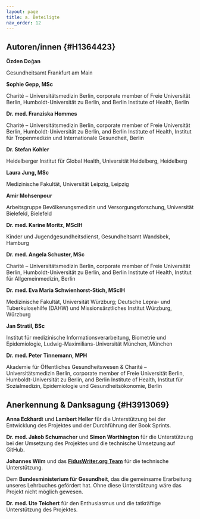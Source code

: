 ```yaml
---
layout: page
title: a. Beteiligte
nav_order: 12
---
```


Autoren/innen {#H1364423}
-------------

**Özden Do**ğ**an**

Gesundheitsamt Frankfurt am Main

**Sophie Gepp, MSc**

Charité – Universitätsmedizin Berlin, corporate member of Freie
Universität Berlin, Humboldt-Universität zu Berlin, and Berlin Institute
of Health, Berlin

**Dr. med. Franziska Hommes**

Charité – Universitätsmedizin Berlin, corporate member of Freie
Universität Berlin, Humboldt-Universität zu Berlin, and Berlin Institute
of Health, Institut für Tropenmedizin und Internationale Gesundheit,
Berlin

**Dr. Stefan Kohler**

Heidelberger Institut für Global Health, Universität Heidelberg,
Heidelberg

**Laura Jung, MSc**

Medizinische Fakultät, Universität Leipzig, Leipzig

**Amir Mohsenpour**

Arbeitsgruppe Bevölkerungsmedizin und Versorgungsforschung, Universität
Bielefeld, Bielefeld

**Dr. med. Karine Moritz, MScIH**

Kinder und Jugendgesundheitsdienst, Gesundheitsamt Wandsbek, Hamburg

**Dr. med. Angela Schuster, MSc**

Charité – Universitätsmedizin Berlin, corporate member of Freie
Universität Berlin, Humboldt-Universität zu Berlin, and Berlin Institute
of Health, Institut für Allgemeinmedizin, Berlin

**Dr. med. Eva Maria Schwienhorst-Stich, MScIH**

Medizinische Fakultät, Universität Würzburg; Deutsche Lepra- und
Tuberkulosehilfe (DAHW) und Missionsärztliches Institut Würzburg,
Würzburg

**Jan Stratil, BSc**

Institut für medizinische Informationsverarbeitung, Biometrie und
Epidemiologie, Ludwig-Maximilians-Universität München, München

**Dr. med. Peter Tinnemann, MPH**

Akademie für Öffentliches Gesundheitswesen & Charité –
Universitätsmedizin Berlin, corporate member of Freie Universität
Berlin, Humboldt-Universität zu Berlin, and Berlin Institute of Health,
Institut für Sozialmedizin, Epidemiologie und Gesundheitsökonomie,
Berlin

Anerkennung & Danksagung {#H3913069}
------------------------

**Anna Eckhard**t und **Lambert Heller** für die Unterstützung bei der
Entwicklung des Projektes und der Durchführung der Book Sprints.

**Dr. med. Jakob Schumacher** und **Simon Worthington** für die
Unterstützung bei der Umsetzung des Projektes und die technische
Umsetzung auf GitHub.

**Johannes Wilm** und das **[FidusWriter.org
Team](https://www.fiduswriter.org/who-we-are/ "https://www.fiduswriter.org/who-we-are/")**
für die technische Unterstützung.

Dem **Bundesministerium für Gesundheit**, das die gemeinsame Erarbeitung
unseres Lehrbuches gefördert hat. Ohne diese Unterstützung wäre das
Projekt nicht möglich gewesen.

**Dr. med. Ute Teichert** für den Enthusiasmus und die tatkräftige
Unterstützung des Projektes.
